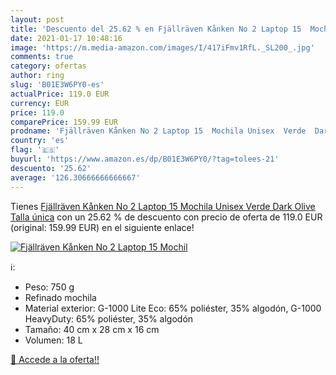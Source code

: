 ```yaml
---
layout: post
title: 'Descuento del 25.62 % en Fjällräven Kånken No 2 Laptop 15  Mochil'
date: 2021-01-17 10:48:16
image: 'https://m.media-amazon.com/images/I/417iFmv1RfL._SL200_.jpg'
comments: true
category: ofertas
author: ring
slug: 'B01E3W6PY0-es'
actualPrice: 119.0 EUR
currency: EUR
price: 119.0
comparePrice: 159.99 EUR
prodname: 'Fjällräven Kånken No 2 Laptop 15  Mochila Unisex  Verde  Dark Olive   Talla única'
country: 'es'
flag: '🇪🇸'
buyurl: 'https://www.amazon.es/dp/B01E3W6PY0/?tag=tolees-21'
descuento: '25.62'
average: '126.30666666666667'
---
```


Tienes [Fjällräven Kånken No 2 Laptop 15  Mochila Unisex  Verde  Dark Olive   Talla única](https://www.amazon.es/dp/B01E3W6PY0/?tag=tolees-21) con un 25.62 % de descuento con precio de oferta de 119.0 EUR (original: 159.99 EUR) en el siguiente enlace!

[![Fjällräven Kånken No 2 Laptop 15  Mochil](https://m.media-amazon.com/images/I/417iFmv1RfL._SL200_.jpg)](https://www.amazon.es/dp/B01E3W6PY0/?tag=tolees-21)

ℹ️:

- Peso: 750 g
- Refinado mochila
- Material exterior: G-1000 Lite Eco: 65% poliéster, 35% algodón, G-1000 HeavyDuty: 65% poliéster, 35% algodón
- Tamaño: 40 cm x 28 cm x 16 cm
- Volumen: 18 L

[🛒 Accede a la oferta!!](https://www.amazon.es/dp/B01E3W6PY0/?tag=tolees-21)
